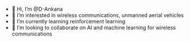 - 👋 Hi, I’m @D-Ankana
- 👀 I’m interested in wireless communications, unmanned aerial vehicles
- 🌱 I’m currently learning reinforcement learning
- 💞️ I’m looking to collaborate on AI and machine learning for wireless communications

<!---
D-Ankana/D-Ankana is a ✨ special ✨ repository because its `README.md` (this file) appears on your GitHub profile.
You can click the Preview link to take a look at your changes.
--->
